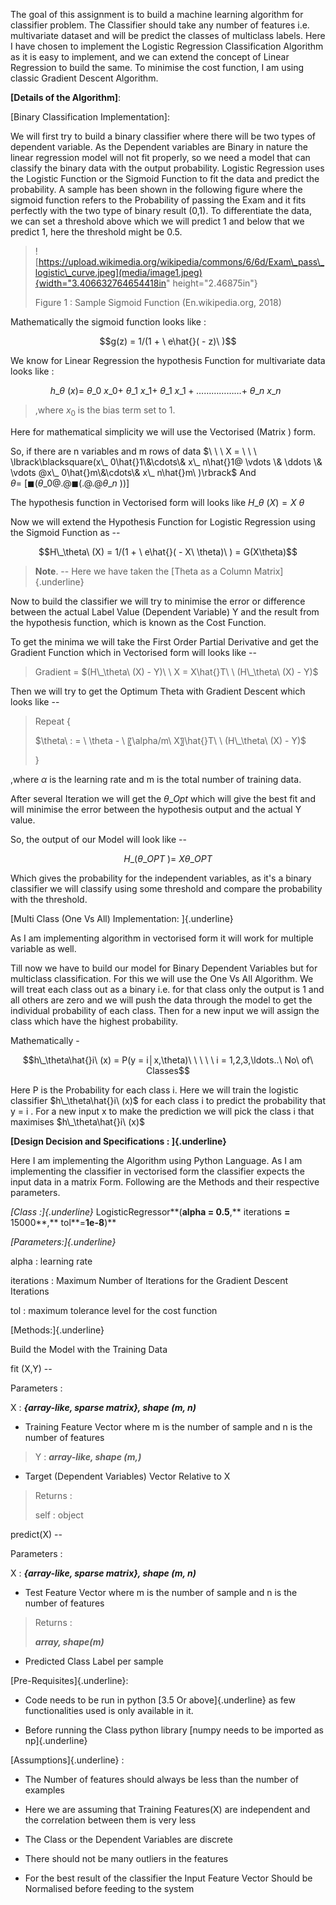 The goal of this assignment is to build a machine learning algorithm for
classifier problem. The Classifier should take any number of features
i.e. multivariate dataset and will be predict the classes of multiclass
labels. Here I have chosen to implement the Logistic Regression
Classification Algorithm as it is easy to implement, and we can extend
the concept of Linear Regression to build the same. To minimise the cost
function, I am using classic Gradient Descent Algorithm.

**[Details of the Algorithm]**:

[Binary Classification Implementation]:

We will first try to build a binary classifier where there will be two
types of dependent variable. As the Dependent variables are Binary in
nature the linear regression model will not fit properly, so we need a
model that can classify the binary data with the output probability.
Logistic Regression uses the Logistic Function or the Sigmoid Function
to fit the data and predict the probability. A sample has been shown in
the following figure where the sigmoid function refers to the
Probability of passing the Exam and it fits perfectly with the two type
of binary result (0,1). To differentiate the data, we can set a
threshold above which we will predict 1 and below that we predict 1,
here the threshold might be 0.5.

> ![https://upload.wikimedia.org/wikipedia/commons/6/6d/Exam\_pass\_logistic\_curve.jpeg](media/image1.jpeg){width="3.406632764654418in"
> height="2.46875in"}
>
> Figure 1 : Sample Sigmoid Function (En.wikipedia.org, 2018)

Mathematically the sigmoid function looks like :

$$g(z) = 1/(1 + \ e\hat{}( - z)\ )$$

We know for Linear Regression the hypothesis Function for multivariate
data looks like :

$$h\_\theta\ (x) = \ \theta\_ 0\ x\_ 0 + \ \theta\_ 1\ x\_ 1 + \ \theta\_ 1\ x\_ 1 + \ldots\ldots\ldots\ldots\ldots\ldots + \ \theta\_ n\ x\_ n\ \ $$

> ,where $x_{0}$ is the bias term set to 1.

Here for mathematical simplicity we will use the Vectorised (Matrix )
form.

So, if there are n variables and m rows of data
$\ \ \ X = \ \ \ \lbrack\blacksquare(x\_ 0\hat{}1\&\cdots\& x\_ n\hat{}1@ \vdots \& \ddots \& \vdots @x\_ 0\hat{}m\&\cdots\& x\_ n\hat{}m\ )\rbrack$
And
$\theta = \ \lbrack\blacksquare(\theta\_ 0@.@\blacksquare(.@.@\theta\_ n\ ))\rbrack$

The hypothesis function in Vectorised form will looks like
$H\_\theta\ (X) = X\ \theta$

Now we will extend the Hypothesis Function for Logistic Regression using
the Sigmoid Function as --

$$H\_\theta\ (X) = 1/(1 + \ e\hat{}( - X\ \theta)\ ) = G(X\theta)$$

> **Note**. -- Here we have taken the [Theta as a Column
> Matrix]{.underline}

Now to build the classifier we will try to minimise the error or
difference between the actual Label Value (Dependent Variable) Y and the
result from the hypothesis function, which is known as the Cost
Function.

To get the minima we will take the First Order Partial Derivative and
get the Gradient Function which in Vectorised form will looks like --

> Gradient =
> $(H\_\theta\ (X) - Y)\ \ X = X\hat{}T\ \ (H\_\theta\ (X) - Y)$

Then we will try to get the Optimum Theta with Gradient Descent which
looks like --

> Repeat {
>
> $\theta\ : = \ \theta - \ 〖\alpha/m\ X〗\hat{}T\ \ (H\_\theta\ (X) - Y)$
>
> }

,where $\alpha$ is the learning rate and m is the total number of
training data.

After several Iteration we will get the $\theta\_ Opt$ which will give
the best fit and will minimise the error between the hypothesis output
and the actual Y value.

So, the output of our Model will look like --

$$H\_(\theta\_ OPT\ ) = \ X\theta\_ OPT$$

Which gives the probability for the independent variables, as it's a
binary classifier we will classify using some threshold and compare the
probability with the threshold.

[Multi Class (One Vs All) Implementation: ]{.underline}

As I am implementing algorithm in vectorised form it will work for
multiple variable as well.

Till now we have to build our model for Binary Dependent Variables but
for multiclass classification. For this we will use the One Vs All
Algorithm. We will treat each class out as a binary i.e. for that class
only the output is 1 and all others are zero and we will push the data
through the model to get the individual probability of each class. Then
for a new input we will assign the class which have the highest
probability.

Mathematically -

$$h\_\theta\hat{}i\ (x) = P(y = i│x,\theta)\ \ \ \ \ i = 1,2,3,\ldots..\ No\ of\ Classes$$

Here P is the Probability for each class i. Here we will train the
logistic classifier $h\_\theta\hat{}i\ (x)$ for each class i to predict
the probability that y = i . For a new input x to make the prediction we
will pick the class i that maximises $h\_\theta\hat{}i\ (x)$

**[Design Decision and Specifications : ]{.underline}**

Here I am implementing the Algorithm using Python Language. As I am
implementing the classifier in vectorised form the classifier expects
the input data in a matrix Form. Following are the Methods and their
respective parameters.

*[Class :]{.underline}* LogisticRegressor**(**alpha **=** 0.5**,**
iterations **=** 15000**,** tol**=**1e-8**)**

*[Parameters:]{.underline}*

alpha : learning rate

iterations : Maximum Number of Iterations for the Gradient Descent
Iterations

tol : maximum tolerance level for the cost function

[Methods:]{.underline}

Build the Model with the Training Data

fit (X,Y) --

Parameters :

X : ***{array-like, sparse matrix}, shape (m, n)***

-   Training Feature Vector where m is the number of sample and n is the
    number of features

> Y : ***array-like, shape (m,)***

-   Target (Dependent Variables) Vector Relative to X

> Returns :
>
> self : object

predict(X) --

Parameters :

X : ***{array-like, sparse matrix}, shape (m, n)***

-   Test Feature Vector where m is the number of sample and n is the
    number of features

> Returns :
>
> ***array, shape(m)***

-   Predicted Class Label per sample

[Pre-Requisites]{.underline}:

-   Code needs to be run in python [3.5 Or above]{.underline} as few
    functionalities used is only available in it.

-   Before running the Class python library [numpy needs to be imported
    as np]{.underline}

[Assumptions]{.underline} :

-   The Number of features should always be less than the number of
    examples

-   Here we are assuming that Training Features(X) are independent and
    the correlation between them is very less

-   The Class or the Dependent Variables are discrete

-   There should not be many outliers in the features

-   For the best result of the classifier the Input Feature Vector
    Should be Normalised before feeding to the system
